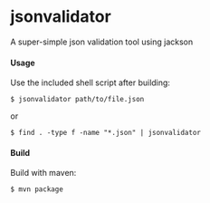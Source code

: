 jsonvalidator
=============

A super-simple json validation tool using jackson

#### Usage
Use the included shell script after building:
```
$ jsonvalidator path/to/file.json
```
or
```
$ find . -type f -name "*.json" | jsonvalidator
```

#### Build
Build with maven:
```
$ mvn package
```
